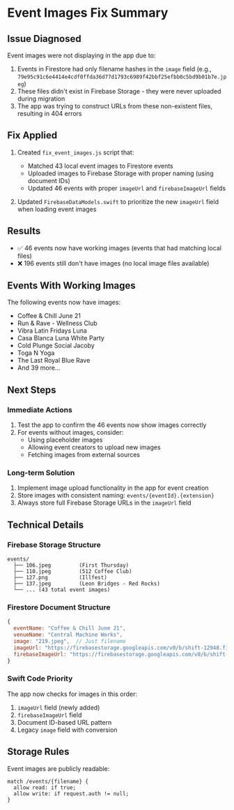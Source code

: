 # Event Images Fix Summary

## Issue Diagnosed
Event images were not displaying in the app due to:
1. Events in Firestore had only filename hashes in the `image` field (e.g., `79e95c91c6e4414e4cdf0ffda36d77d1793c6989f42bbf25efbb0c5bd9b01b7e.jpeg`)
2. These files didn't exist in Firebase Storage - they were never uploaded during migration
3. The app was trying to construct URLs from these non-existent files, resulting in 404 errors

## Fix Applied
1. Created `fix_event_images.js` script that:
   - Matched 43 local event images to Firestore events
   - Uploaded images to Firebase Storage with proper naming (using document IDs)
   - Updated 46 events with proper `imageUrl` and `firebaseImageUrl` fields

2. Updated `FirebaseDataModels.swift` to prioritize the new `imageUrl` field when loading event images

## Results
- ✅ 46 events now have working images (events that had matching local files)
- ❌ 196 events still don't have images (no local image files available)

## Events With Working Images
The following events now have images:
- Coffee & Chill June 21
- Run & Rave - Wellness Club
- Vibra Latin Fridays Luna
- Casa Blanca Luna White Party
- Cold Plunge Social Jacoby
- Toga N Yoga
- The Last Royal Blue Rave
- And 39 more...

## Next Steps

### Immediate Actions
1. Test the app to confirm the 46 events now show images correctly
2. For events without images, consider:
   - Using placeholder images
   - Allowing event creators to upload new images
   - Fetching images from external sources

### Long-term Solution
1. Implement image upload functionality in the app for event creation
2. Store images with consistent naming: `events/{eventId}.{extension}`
3. Always store full Firebase Storage URLs in the `imageUrl` field

## Technical Details

### Firebase Storage Structure
```
events/
  ├── 106.jpeg         (First Thursday)
  ├── 110.jpeg         (512 Coffee Club)
  ├── 127.png          (Illfest)
  ├── 137.jpeg         (Leon Bridges - Red Rocks)
  └── ... (43 total event images)
```

### Firestore Document Structure
```javascript
{
  eventName: "Coffee & Chill June 21",
  venueName: "Central Machine Works",
  image: "219.jpeg",  // Just filename
  imageUrl: "https://firebasestorage.googleapis.com/v0/b/shift-12948.firebasestorage.app/o/events%2F219.jpeg?alt=media",
  firebaseImageUrl: "https://firebasestorage.googleapis.com/v0/b/shift-12948.firebasestorage.app/o/events%2F219.jpeg?alt=media"
}
```

### Swift Code Priority
The app now checks for images in this order:
1. `imageUrl` field (newly added)
2. `firebaseImageUrl` field
3. Document ID-based URL pattern
4. Legacy `image` field with conversion

## Storage Rules
Event images are publicly readable:
```
match /events/{filename} {
  allow read: if true;
  allow write: if request.auth != null;
}
``` 